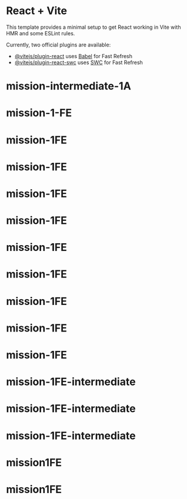 # React + Vite

This template provides a minimal setup to get React working in Vite with HMR and some ESLint rules.

Currently, two official plugins are available:

- [@vitejs/plugin-react](https://github.com/vitejs/vite-plugin-react/blob/main/packages/plugin-react/README.md) uses [Babel](https://babeljs.io/) for Fast Refresh
- [@vitejs/plugin-react-swc](https://github.com/vitejs/vite-plugin-react-swc) uses [SWC](https://swc.rs/) for Fast Refresh
# mission-intermediate-1A
# mission-1-FE
# mission-1FE
# mission-1FE
# mission-1FE
# mission-1FE
# mission-1FE
# mission-1FE
# mission-1FE
# mission-1FE
# mission-1FE
# mission-1FE-intermediate
# mission-1FE-intermediate
# mission-1FE-intermediate
# mission1FE
# mission1FE
